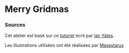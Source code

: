 # Merry Gridmas

### Sources

Cet atelier est basé sur ce [tutoriel](https://webdesign.tutsplus.com/tutorials/how-to-build-a-festive-advent-calendar-with-css-grid--cms-30070) écrit par [Ian Yates](https://tutsplus.com/authors/ian-yates).

Les illustrations utilisées ont été réalisées par [Masastarus](https://elements.envato.com/fr/user/masastarus)
